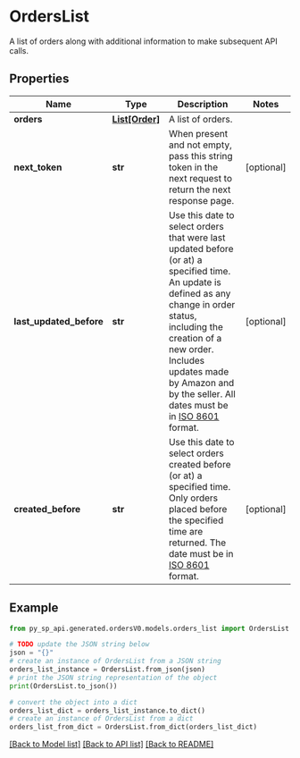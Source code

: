 # OrdersList

A list of orders along with additional information to make subsequent API calls.

## Properties

Name | Type | Description | Notes
------------ | ------------- | ------------- | -------------
**orders** | [**List[Order]**](Order.md) | A list of orders. | 
**next_token** | **str** | When present and not empty, pass this string token in the next request to return the next response page. | [optional] 
**last_updated_before** | **str** | Use this date to select orders that were last updated before (or at) a specified time. An update is defined as any change in order status, including the creation of a new order. Includes updates made by Amazon and by the seller. All dates must be in [ISO 8601](https://developer-docs.amazon.com/sp-api/docs/iso-8601) format. | [optional] 
**created_before** | **str** | Use this date to select orders created before (or at) a specified time. Only orders placed before the specified time are returned. The date must be in [ISO 8601](https://developer-docs.amazon.com/sp-api/docs/iso-8601) format. | [optional] 

## Example

```python
from py_sp_api.generated.ordersV0.models.orders_list import OrdersList

# TODO update the JSON string below
json = "{}"
# create an instance of OrdersList from a JSON string
orders_list_instance = OrdersList.from_json(json)
# print the JSON string representation of the object
print(OrdersList.to_json())

# convert the object into a dict
orders_list_dict = orders_list_instance.to_dict()
# create an instance of OrdersList from a dict
orders_list_from_dict = OrdersList.from_dict(orders_list_dict)
```
[[Back to Model list]](../README.md#documentation-for-models) [[Back to API list]](../README.md#documentation-for-api-endpoints) [[Back to README]](../README.md)


